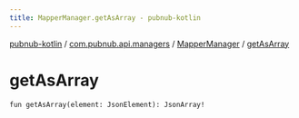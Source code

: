 ```yaml
---
title: MapperManager.getAsArray - pubnub-kotlin
---
```


[pubnub-kotlin](../../index.html) / [com.pubnub.api.managers](../index.html) / [MapperManager](index.html) / [getAsArray](./get-as-array.html)

# getAsArray

`fun getAsArray(element: JsonElement): JsonArray!`